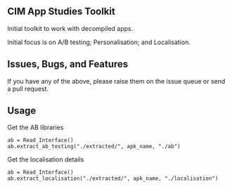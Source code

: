 ## CIM App Studies Toolkit

Initial toolkit to work with decompiled apps. 

Initial focus is on A/B testing; Personalisation; and Localisation.

## Issues, Bugs, and Features

If you have any of the above, please raise them on the issue queue or send a pull request.

## Usage

Get the AB libraries

```
ab = Read_Interface()
ab.extract_ab_testing("./extracted/", apk_name, "./ab")
```

Get the localisation details

```
ab = Read_Interface()
ab.extract_localisation("./extracted/", apk_name, "./localisation")
```